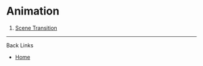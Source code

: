 # Animation

1. [Scene Transition](./documents/01_scene_transition.md)

---
Back Links

* [Home](../home.md)